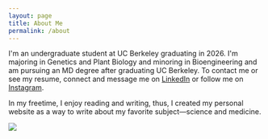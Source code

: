 ```yaml
---
layout: page
title: About Me
permalink: /about
---
```


<div class="row justify-content-between">
<div class="col-md-8 pr-5">

<p>I'm an undergraduate student at UC Berkeley graduating in 2026. I'm majoring in Genetics and Plant Biology and minoring in Bioengineering and am pursuing an MD degree after graduating UC Berkeley. To contact me or see my resume, connect and message me on <a href="https://www.linkedin.com/in/laurenchiang/">LinkedIn</a> or follow me on <a href="https://www.instagram.com/lauren.t.chiang/">Instagram</a>.

In my freetime, I enjoy reading and writing, thus, I created my personal website as a way to write about my favorite subject—science and medicine.
</p>



</div>

<div class="col-md-4">

<div class="sticky-top sticky-top-80">

<p class="mb-5"><img class="shadow-lg" src="{{site.baseurl}}/assets/images/my-face.JPEG" style="border-radius:5%" /></p>


</div>
</div>
</div>
